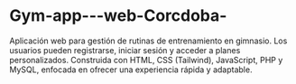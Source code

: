 # Gym-app---web-Corcdoba-
Aplicación web para gestión de rutinas de entrenamiento en gimnasio. Los usuarios pueden registrarse, iniciar sesión y acceder a planes personalizados. Construida con HTML, CSS (Tailwind), JavaScript, PHP y MySQL, enfocada en ofrecer una experiencia rápida y adaptable.
